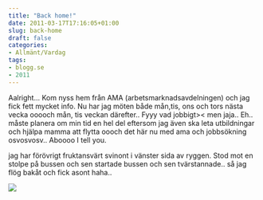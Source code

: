 ```yaml
---
title: "Back home!"
date: 2011-03-17T17:16:05+01:00
slug: back-home
draft: false
categories:
- Allmänt/Vardag
tags:
- blogg.se
- 2011
---
```

Aalright... Kom nyss hem från AMA (arbetsmarknadsavdelningen) och jag fick fett mycket info. Nu har jag möten både mån,tis, ons och tors nästa vecka ooooch mån, tis veckan därefter.. Fyyy vad jobbigt>< men jaja.. Eh.. måste planera om min tid en hel del eftersom jag även ska leta utbildningar och hjälpa mamma att flytta oooch det här nu med ama och jobbsökning osvosvosv.. Aboooo I tell you.  
  
jag har förövrigt fruktansvärt svinont i vänster sida av ryggen. Stod mot en stolpe på bussen och sen startade bussen och sen tvärstannade.. så jag flög bakåt och fick asont haha..  
  
![](/assets/images/blogg.se/stboll-19juni06_138084432.jpg)